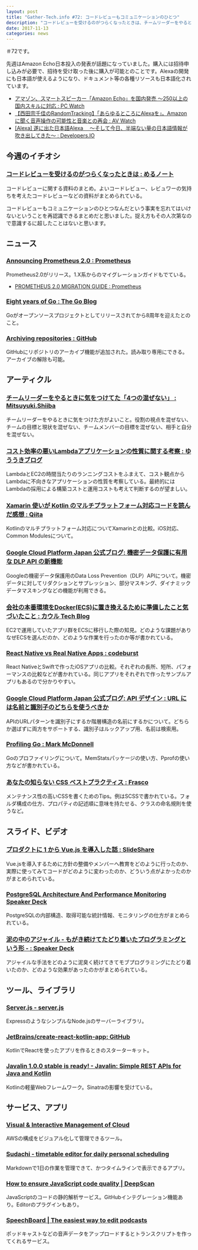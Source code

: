 ```yaml
---
layout: post
title: "Gather-Tech.info #72: コードレビューもコミュニケーションのひとつ"
description: "コードレビューを受けるのがつらくなったときは、チームリーダーをやるときに気をつけてた「4つの混ぜない」 など"
date: 2017-11-13
categories: news
---
```


＃72です。

先週はAmazon Echo日本投入の発表が話題になっていました。購入には招待申し込みが必要で、招待を受け取った後に購入が可能とのことです。Alexaの開発にも日本語が使えるようになり、ドキュメント等の各種リソースも日本語化されています。

- [アマゾン、スマートスピーカー「Amazon Echo」を国内発売 ～250以上の国内スキルに対応 : PC Watch](https://pc.watch.impress.co.jp/docs/news/1090427.html)
- [【西田宗千佳のRandomTracking】「あらゆるところにAlexaを」。Amazonに聞く音声操作の可能性と音楽との再会 : AV Watch](https://av.watch.impress.co.jp/docs/series/rt/1090793.html)
- [[Alexa] 遂に出た日本語Alexa 　〜そして今日、半端ない量の日本語情報が吹き出してきた〜 : Developers.IO](https://dev.classmethod.jp/cloud/alexa-japanese/)

## 今週のイチオシ

### [コードレビューを受けるのがつらくなったときは : めるノート](http://c5meru.hatenablog.jp/entry/2017/11/10/235107)

コードレビューに関する資料のまとめ。よいコードレビュー、レビュワーの気持ちを考えたコードレビューなどの資料がまとめられている。

コードレビューもコミュニケーションのひとつなんだという事実を忘れてはいけないということを再認識できるまとめだと思いました。捉え方もその人次第なので意識するに超したことはないと思います。

## ニュース

### [Announcing Prometheus 2.0 : Prometheus](https://prometheus.io/blog/2017/11/08/announcing-prometheus-2-0/)

Prometheus2.0がリリース。1.X系からのマイグレーションガイドもでている。

- [PROMETHEUS 2.0 MIGRATION GUIDE : Prometheus](https://prometheus.io/docs/prometheus/2.0/migration/)

### [Eight years of Go : The Go Blog](https://blog.golang.org/8years)

Goがオープンソースプロジェクトとしてリリースされてから8周年を迎えたとのこと。

### [Archiving repositories : GitHub](https://github.com/blog/2460-archiving-repositories)

GitHubにリポジトリのアーカイブ機能が追加された。読み取り専用にできる。アーカイブの解除も可能。

## アーティクル

### [チームリーダーをやるときに気をつけてた「4つの混ぜない」 : Mitsuyuki.Shiiba](http://bufferings.hatenablog.com/entry/2017/11/09/211317)

チームリーダーをやるときに気をつけた方がよいこと。役割の視点を混ぜない、チームの目標と現状を混ぜない、チームメンバーの目標を混ぜない、相手と自分を混ぜない。

### [コスト効率の悪いLambdaアプリケーションの性質に関する考察 : ゆううきブログ](http://blog.yuuk.io/entry/2017/lambda-disadvantages-from-a-cost-viewpoint)

LambdaとEC2の時間当たりのランニングコストをふまえて、コスト観点からLambdaに不向きなアプリケーションの性質を考察している。最終的にはLambdaの採用による構築コストと運用コストも考えて判断するのが望ましい。

### [Xamarin 使いが Kotlin のマルチプラットフォーム対応コードを読んだ感想 : Qiita](https://qiita.com/amay077/items/45b1ad4b9c5d3a03cf9c)

Kotlinのマルチプラットフォーム対応についてXamarinとの比較。iOS対応、Common Modulesについて。

### [Google Cloud Platform Japan 公式ブログ: 機密データ保護に有用な DLP API の新機能](https://cloudplatform-jp.googleblog.com/2017/11/new-ways-to-manage-sensitive-data-with-the-Data-Loss-Prevention-API.html)

Googleの機密データ保護用のData Loss Prevention（DLP）APIについて。機密データに対してリダクションとサプレッション、部分マスキング、ダイナミックデータマスキングなどの機能が利用できる。

### [会社の本番環境をDocker(ECS)に置き換えるために準備したこと気づいたこと : カウル Tech Blog](http://techblog.housmart.co.jp/2017/11/06/ecs-migration-project/)

EC2で運用していたアプリ群をECSに移行した際の知見。どのような課題がありなぜECSを選んだのか、どのような作業を行ったのか等が書かれている。

### [React Native vs Real Native Apps : codeburst](https://codeburst.io/react-native-vs-real-native-apps-ad890986f1f)

React NativeとSwiftで作ったiOSアプリの比較。それぞれの長所、短所、パフォーマンスの比較などが書かれている。同じアプリをそれぞれで作ったサンプルアプリもあるので分かりやすい。

### [Google Cloud Platform Japan 公式ブログ: API デザイン : URL には名前と識別子のどちらを使うべきか](https://cloudplatform-jp.googleblog.com/2017/11/API-design-choosing-between-names-and-identifiers-in-URLs.html)

APIのURLパターンを識別子にするか階層構造の名前にするかについて。どちらか選ばずに両方をサポートする、識別子はルックアップ用、名前は検索用。

### [Profiling Go : Mark McDonnell](http://www.integralist.co.uk/posts/profiling-go/)

Goのプロファイリングについて。MemStatsパッケージの使い方、Pprofの使い方などが書かれている。

### [あなたの知らない CSS ベストプラクティス : Frasco](https://frasco.io/css-best-practices-that-you-have-not-yet-known-e629fa6598d7)

メンテナンス性の高いCSSを書くためのTips。例はSCSSで書かれている。フォルダ構成の仕方、プロパティの記述順に意味を持たせる、クラスの命名規則を使うなど。

## スライド、ビデオ

### [プロダクトに 1 から Vue.js を導入した話 : SlideShare](https://www.slideshare.net/ShoheiOkada/1-vuejs)

Vue.jsを導入するために方針の整備やメンバーへ教育をどのように行ったのか、実際に使ってみてコードがどのように変わったのか、どういう点がよかったのかがまとめられている。

### [PostgreSQL Architecture And Performance Monitoring  Speaker Deck](https://speakerdeck.com/soudai/postgresql-architecture-and-performance-monitoring)

PostgreSQLの内部構造、取得可能な統計情報、モニタリングの仕方がまとめられている。

### [泥の中のアジャイル - もがき続けてたどり着いたプログラミングという形 - : Speaker Deck](https://speakerdeck.com/takaking22/ni-falsezhong-falseaziyairu-mogakisok-ketetadorizhao-itapuroguramingutoiuxing)

アジャイルな手法をどのように泥臭く続けてきてモブプログラミングにたどり着いたのか、どのような効果があったのかがまとめられている。

## ツール、ライブラリ

### [Server.js - server.js](https://serverjs.io/)

ExpressのようなシンプルなNode.jsのサーバーライブラリ。

### [JetBrains/create-react-kotlin-app: GitHub](https://github.com/JetBrains/create-react-kotlin-app)

KotlinでReactを使ったアプリを作るときのスターターキット。

### [Javalin 1.0.0 stable is ready! - Javalin: Simple REST APIs for Java and Kotlin](https://javalin.io/news/javalin-1.0.0-stable.html)

Kotlinの軽量Webフレームワーク。Sinatraの影響を受けている。

## サービス、アプリ

### [Visual & Interactive Management of Cloud](https://totalcloud.io/)

AWSの構成をビジュアル化して管理できるツール。

### [Sudachi - timetable editor for daily personal scheduling](http://sudachi.io/)

Markdownで1日の作業を管理できて、かつタイムラインで表示できるアプリ。

### [How to ensure JavaScript code quality | DeepScan](https://deepscan.io/home/)

JavaScriptのコードの静的解析サービス。GitHubインテグレーション機能あり。Editorのプラグインもあり。

### [SpeechBoard | The easiest way to edit podcasts](http://speechboard.co/)

ポッドキャストなどの音声データをアップロードするとトランスクリプトを作ってくれるサービス。
